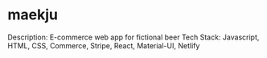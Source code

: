 # maekju

Description: E-commerce web app for fictional beer
Tech Stack: Javascript, HTML, CSS, Commerce, Stripe, React, Material-UI, Netlify
